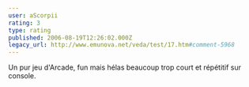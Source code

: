 ```yaml
---
user: aScorpii
rating: 3
type: rating
published: 2006-08-19T12:26:02.000Z
legacy_url: http://www.emunova.net/veda/test/17.htm#comment-5968
---
```

Un pur jeu d'Arcade, fun mais hélas beaucoup trop court et répétitif sur console.